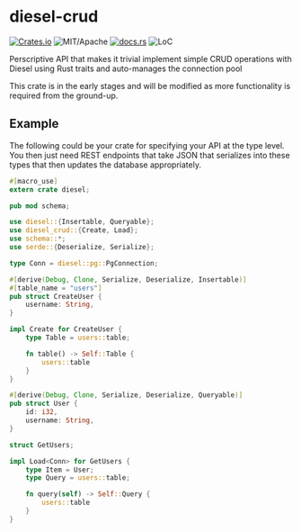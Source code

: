 # diesel-crud

[![Crates.io][ci]][cl] ![MIT/Apache][li] [![docs.rs][di]][dl] ![LoC][lo]

[ci]: https://img.shields.io/crates/v/diesel-crud.svg
[cl]: https://crates.io/crates/diesel-crud/

[li]: https://img.shields.io/crates/l/specs.svg?maxAge=2592000

[di]: https://docs.rs/diesel-crud/badge.svg
[dl]: https://docs.rs/diesel-crud/

[lo]: https://tokei.rs/b1/github/vadixidav/diesel-crud?category=code

Perscriptive API that makes it trivial implement simple CRUD operations with Diesel using Rust traits and auto-manages the connection pool

This crate is in the early stages and will be modified as more functionality is required from the ground-up.

## Example

The following could be your crate for specifying your API at the type level. You then just need REST endpoints
that take JSON that serializes into these types that then updates the database appropriately.

```rust
#[macro_use]
extern crate diesel;

pub mod schema;

use diesel::{Insertable, Queryable};
use diesel_crud::{Create, Load};
use schema::*;
use serde::{Deserialize, Serialize};

type Conn = diesel::pg::PgConnection;

#[derive(Debug, Clone, Serialize, Deserialize, Insertable)]
#[table_name = "users"]
pub struct CreateUser {
    username: String,
}

impl Create for CreateUser {
    type Table = users::table;

    fn table() -> Self::Table {
        users::table
    }
}

#[derive(Debug, Clone, Serialize, Deserialize, Queryable)]
pub struct User {
    id: i32,
    username: String,
}

struct GetUsers;

impl Load<Conn> for GetUsers {
    type Item = User;
    type Query = users::table;

    fn query(self) -> Self::Query {
        users::table
    }
}
```
